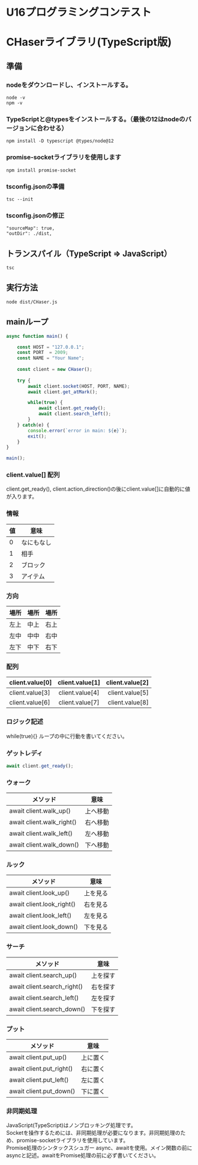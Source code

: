 # U16プログラミングコンテスト
# CHaserライブラリ(TypeScript版)

## 準備

### nodeをダウンロードし、インストールする。  
```
node -v
npm -v
```

### TypeScriptと@typesをインストールする。（最後の12はnodeのバージョンに合わせる）
```
npm install -D typescript @types/node@12
```

### promise-socketライブラリを使用します
```
npm install promise-socket
```

### tsconfig.jsonの準備
```
tsc --init
```

### tsconfig.jsonの修正
```
"sourceMap": true,
"outDir": ./dist,
```

## トランスパイル（TypeScript => JavaScript）
```
tsc
```


## 実行方法
```
node dist/CHaser.js
```

## mainループ
```TypeScript
async function main() {

    const HOST = "127.0.0.1";
    const PORT  = 2009;
    const NAME = "Your Name";
    
    const client = new CHaser();
    
    try {
        await client.socket(HOST, PORT, NAME);
        await client.get_atMark();

        while(true) {
            await client.get_ready();
            await client.search_left();
        }
    } catch(e) {
        console.error(`error in main: ${e}`);
        exit();
    }
}

main();
```

### client.value[] 配列
client.get_ready(), client.action_direction()の後にclient.value[]に自動的に値が入ります。  

### 情報
| 値 | 意味 |
----|----
| 0 | なにもなし |
| 1 | 相手 |
| 2 | ブロック |
| 3 | アイテム |

### 方向
|場所|場所|場所|
|:---|:---:|---:|
|左上|中上|右上|
|左中 |中中 |右中 |
|左下 |中下 |右下 |

### 配列
| client.value[0] | client.value[1] | client.value[2] |  
|:---|:---:|---:|
| client.value[3] | client.value[4] | client.value[5] |  
| client.value[6] | client.value[7] | client.value[8] |  
  
### ロジック記述
while(true){} ループの中に行動を書いてください。  

### ゲットレディ
```TypeScript
await client.get_ready();  
```

### ウォーク
| メソッド | 意味 |
----|----
| await client.walk_up() | 上へ移動 |
| await client.walk_right() | 右へ移動 |
| await client.walk_left() | 左へ移動 |
| await client.walk_down() | 下へ移動 |

### ルック
| メソッド | 意味 |
----|----
| await client.look_up() | 上を見る |
| await client.look_right() | 右を見る |
| await client.look_left() | 左を見る |
| await client.look_down() | 下を見る |

### サーチ
| メソッド | 意味 |
----|----
| await client.search_up() | 上を探す |
| await client.search_right() | 右を探す |
| await client.search_left() | 左を探す |
| await client.search_down() | 下を探す |

### プット
| メソッド | 意味 |
----|----
| await client.put_up() | 上に置く |
| await client.put_right() | 右に置く |
| await client.put_left() | 左に置く |
| await client.put_down() | 下に置く |



### 非同期処理
JavaScript(TypeScript)はノンブロッキング処理です。  
Socketを操作するためには、非同期処理が必要になります。非同期処理のため、promise-socketライブラリを使用しています。  
Promise処理のシンタックスシュガー async、awaitを使用。メイン関数の前にasyncと記述。awaitをPromise処理の前に必ず書いてください。  
